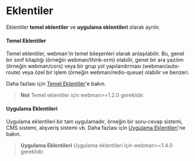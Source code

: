 # Eklentiler
Eklentiler **temel eklentiler** ve **uygulama eklentileri** olarak ayrılır.

#### Temel Eklentiler
Temel eklentiler, webman'in temel bileşenleri olarak anlaşılabilir. Bu, genel bir sınıf kitaplığı (örneğin webman/think-orm) olabilir, genel bir ara yazılım (örneğin webman/cors) veya bir grup yol yapılandırması (webman/auto-route) veya özel bir işlem (örneğin webman/redis-queue) olabilir ve benzeri.

Daha fazlası için [Temel Eklentiler](plugin/base.md)'e bakın.

> **Not**
> Temel eklentiler için webman>=1.2.0 gereklidir.

#### Uygulama Eklentileri
Uygulama eklentileri bir tam uygulamadır, örneğin bir soru-cevap sistemi, CMS sistemi, alışveriş sistemi vb.
Daha fazlası için [Uygulama Eklentileri](app/app.md)'ne bakın.

> **Uygulama Eklentileri**
> Uygulama eklentileri için webman>=1.4.0 gereklidir.
